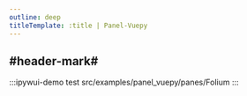 ```yaml
---
outline: deep
titleTemplate: :title | Panel-Vuepy
---
```


## #header-mark#
:::ipywui-demo test
src/examples/panel_vuepy/panes/Folium
::: 